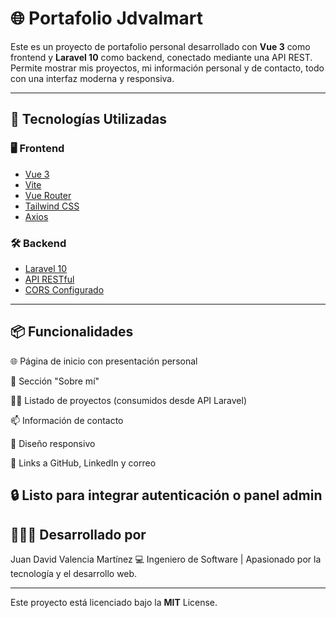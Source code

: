 # 🌐 Portafolio Jdvalmart

Este es un proyecto de portafolio personal desarrollado con **Vue 3** como frontend y **Laravel 10** como backend, conectado mediante una API REST. Permite mostrar mis proyectos, mi información personal y de contacto, todo con una interfaz moderna y responsiva.

---

## 🚀 Tecnologías Utilizadas

### 🖥️ Frontend
- [Vue 3](https://vuejs.org/)
- [Vite](https://vitejs.dev/)
- [Vue Router](https://router.vuejs.org/)
- [Tailwind CSS](https://tailwindcss.com/)
- [Axios](https://axios-http.com/)

### 🛠️ Backend
- [Laravel 10](https://laravel.com/)
- [API RESTful](https://laravel.com/docs/10.x/controllers#api-resource-routes)
- [CORS Configurado](https://laravel.com/docs/10.x/middleware#cors)

---
## 📦 Funcionalidades

🌐 Página de inicio con presentación personal

📄 Sección "Sobre mí"

🧑‍💻 Listado de proyectos (consumidos desde API Laravel)

📫 Información de contacto

📱 Diseño responsivo

🔗 Links a GitHub, LinkedIn y correo

🔒 Listo para integrar autenticación o panel admin
---

## 👨🏾‍🦱 Desarrollado por
 Juan David Valencia Martínez
 💻 Ingeniero de Software | Apasionado por la tecnología y el desarrollo web.

---
 Este proyecto está licenciado bajo la **MIT** License.